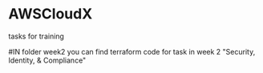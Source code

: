 # AWSCloudX
tasks for training

#IN folder week2 you can find terraform code for task in week 2 "Security, Identity, & Compliance"